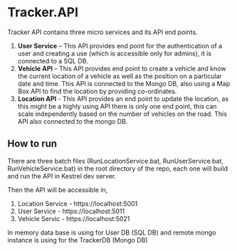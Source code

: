 # Tracker.API

Tracker API contains three micro services and its API end points.

1.	**User Service** – This API provides end point for the authentication of a user and creating a use (which is accessible only for admins), it is connected to a SQL DB.
2.	**Vehicle API** – This API provides end point to create a vehicle and know the current location of a vehicle as well as the position on a particular date and time. This API is connected to the Mongo DB, also using a Map Box API to find the location by providing co-ordinates.
3.	**Location API** - This API provides an end point to update the location, as this might be a highly using API there is only one end point, this can scale independently based on the number of vehicles on the road.  This API also connected to the mongo DB.

## How to run

There are three batch files (RunLocationService.bat, RunUserService.bat, RunVehicleService.bat) in the root directory of the repo, each one will build and run the API in Kestrel dev server.

Then the API will be accessible in,
  1. Location Service - https://localhost:5001 
  2. User Service - https://localhost:5011
  3. Vehicle Servic - https://localhost:5021
  
  In memory data base is using for User DB (SQL DB) and remote mongo instance is using for the TrackerDB (Mongo DB)
